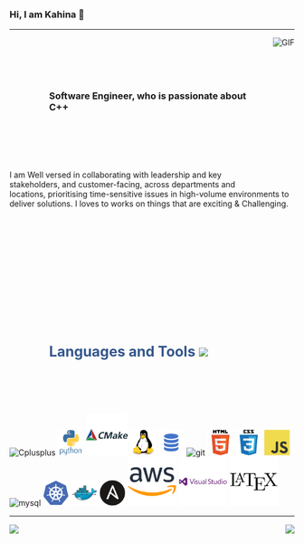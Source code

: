 ### Hi, I am Kahina 👋
<hr style="border-top: 0.5px; color:light-blue;">
<!--
**kahina227/kahina227** is a ✨ _special_ ✨ repository because its `README.md` (this file) appears on your GitHub profile.
-->
<img align="right" alt="GIF" src="https://github.com/arsentieva/arsentieva/blob/main/code.gif?raw=true" height="260" />
<!--<img alt="img" src="https://github.com/kahina227/kahina227/blob/main/dev.png?raw=true">-->

<div style="padding: 70px; align: right;">
  <h3>Software Engineer, who is passionate about C++</h3> 
</div>
 
<p align="left"> I am Well versed in collaborating with leadership and key stakeholders, and customer-facing, across departments and locations, prioritising time-sensitive issues in high-volume environments to deliver solutions. I loves to works on things that are exciting & Challenging.</p> 
<br>
<br>
<br>
<br>
<br>
<br>
<br>

<div style="padding: 70px;">
  <h3 style="color: rgb(52, 86, 139); font-size:25px;">Languages and Tools <img src="https://media.giphy.com/media/WUlplcMpOCEmTGBtBW/giphy.gif" width="30"></h3> 
</div>

<div>
 <img src="https://raw.githubusercontent.com/coderjojo/coderjojo/master/img/cpp.png" title="Cpluplus" alt="Cplusplus" width="46">
 <img src="https://github.com/devicons/devicon/blob/master/icons/python/python-original-wordmark.svg" title="Python" alt="Python" width="46"/>
 <img src="https://github.com/devicons/devicon/blob/master/icons/cmake/cmake-original-wordmark.svg" title="CMake" alt="CMake" width="74"/>
 <img src="https://raw.githubusercontent.com/devicons/devicon/master/icons/linux/linux-original.svg" title="linux" alt="linux" width="46">
 <img src="https://raw.githubusercontent.com/github/explore/80688e429a7d4ef2fca1e82350fe8e3517d3494d/topics/sql/sql.png" title="sql" alt="SQL" width="46"/>
 <img src="https://www.vectorlogo.zone/logos/git-scm/git-scm-icon.svg" title="git" alt="git" width="46"/>
 <img src="https://raw.githubusercontent.com/devicons/devicon/master/icons/html5/html5-original-wordmark.svg" title="html5" alt="html5" width="46"> 
 <img src="https://raw.githubusercontent.com/devicons/devicon/master/icons/css3/css3-original-wordmark.svg" title="css3" alt="css3" width="46"/>
 <img src="https://github.com/devicons/devicon/blob/master/icons/javascript/javascript-original.svg" title="JS" alt="JS" width="46"/>
 <img src="https://www.vectorlogo.zone/logos/mysql/mysql-ar21.svg" alt="mysql" width="46">
 <img src="https://github.com/devicons/devicon/blob/master/icons/kubernetes/kubernetes-plain.svg" title="Kubernetes" alt="Kubernetes" width="46"/>
 <img src="https://github.com/devicons/devicon/blob/master/icons/docker/docker-original.svg" title="docker" alt="docker" width="46"/>
 <img src="https://github.com/devicons/devicon/blob/master/icons/ansible/ansible-original.svg" title="ansible" alt="ansible" width="46"/>
 <img src="https://github.com/devicons/devicon/blob/master/icons/amazonwebservices/amazonwebservices-original-wordmark.svg" title="aws" alt="aws" width="86"/>
 <img src="https://github.com/devicons/devicon/blob/master/icons/visualstudio/visualstudio-plain-wordmark.svg" title="VS" alt="VS" width="86"/>
 <img src="https://github.com/devicons/devicon/blob/master/icons/latex/latex-original.svg" title="latex" alt="latex" width="86"/>
 

<hr style="height:2px; border-width:1; color:light-blue; background-color:gray">
  
<div>
  <img height="165" align="left" src="https://github-readme-stats.vercel.app/api?username=kahina227&show_icons=true&theme=vue&count_private=true" />
  <img align="right" src="https://github-readme-stats.vercel.app/api/top-langs/?username=kahina227&layout=compact&show_icons=true&theme=vue" />
</div>
